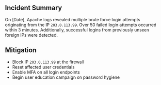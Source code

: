 ## Incident Summary

On [Date], Apache logs revealed multiple brute force login attempts originating from the IP `203.0.113.99`. Over 50 failed login attempts occurred within 3 minutes. Additionally, successful logins from previously unseen foreign IPs were detected.

## Mitigation

- Block IP `203.0.113.99` at the firewall
- Reset affected user credentials
- Enable MFA on all login endpoints
- Begin user education campaign on password hygiene

